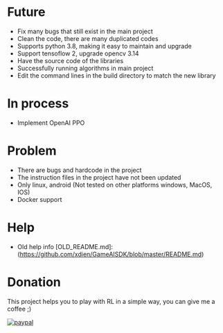 # Future
- Fix many bugs that still exist in the main project
- Clean the code, there are many duplicated codes
- Supports python 3.8, making it easy to maintain and upgrade
- Support tensoflow 2, upgrade opencv 3.14
- Have the source code of the libraries
- Successfully running algorithms in main project
- Edit the command lines in the build directory to match the new library
# In process
- Implement OpenAI PPO
# Problem
- There are bugs and hardcode in the project
- The instruction files in the project have not been updated
- Only linux, android (Not tested on other platforms windows, MacOS, IOS)
- Docker support 
# Help
- Old help info [OLD_README.md]: (https://github.com/xdien/GameAISDK/blob/master/README.md)

# Donation
This project helps you to play with RL in a simple way, you can give me a coffee ;) 

[![paypal](https://www.paypalobjects.com/en_US/i/btn/btn_donateCC_LG.gif)](https://www.paypal.com/cgi-bin/webscr?cmd=_s-xclick&hosted_button_id=JFWXC8NGC6894)